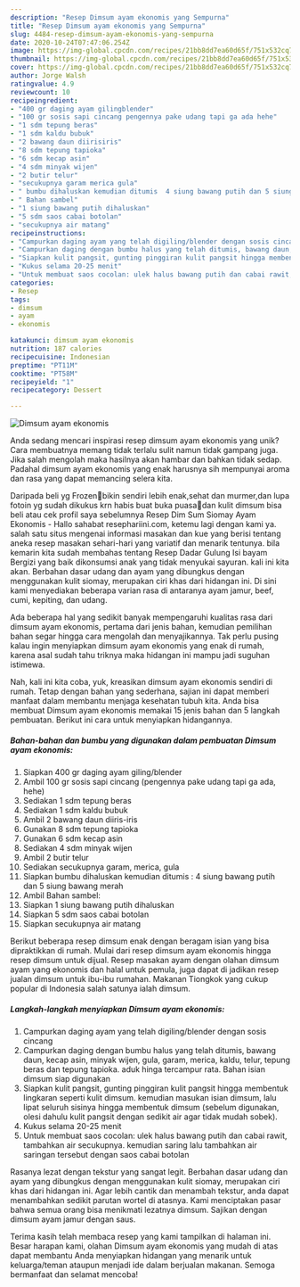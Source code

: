 ```yaml
---
description: "Resep Dimsum ayam ekonomis yang Sempurna"
title: "Resep Dimsum ayam ekonomis yang Sempurna"
slug: 4484-resep-dimsum-ayam-ekonomis-yang-sempurna
date: 2020-10-24T07:47:06.254Z
image: https://img-global.cpcdn.com/recipes/21bb8dd7ea60d65f/751x532cq70/dimsum-ayam-ekonomis-foto-resep-utama.jpg
thumbnail: https://img-global.cpcdn.com/recipes/21bb8dd7ea60d65f/751x532cq70/dimsum-ayam-ekonomis-foto-resep-utama.jpg
cover: https://img-global.cpcdn.com/recipes/21bb8dd7ea60d65f/751x532cq70/dimsum-ayam-ekonomis-foto-resep-utama.jpg
author: Jorge Walsh
ratingvalue: 4.9
reviewcount: 10
recipeingredient:
- "400 gr daging ayam gilingblender"
- "100 gr sosis sapi cincang pengennya pake udang tapi ga ada hehe"
- "1 sdm tepung beras"
- "1 sdm kaldu bubuk"
- "2 bawang daun diirisiris"
- "8 sdm tepung tapioka"
- "6 sdm kecap asin"
- "4 sdm minyak wijen"
- "2 butir telur"
- "secukupnya garam merica gula"
- " bumbu dihaluskan kemudian ditumis  4 siung bawang putih dan 5 siung bawang merah"
- " Bahan sambel"
- "1 siung bawang putih dihaluskan"
- "5 sdm saos cabai botolan"
- "secukupnya air matang"
recipeinstructions:
- "Campurkan daging ayam yang telah digiling/blender dengan sosis cincang"
- "Campurkan daging dengan bumbu halus yang telah ditumis, bawang daun, kecap asin, minyak wijen, gula, garam, merica, kaldu, telur, tepung beras dan tepung tapioka. aduk hinga tercampur rata. Bahan isian dimsum siap digunakan"
- "Siapkan kulit pangsit, gunting pinggiran kulit pangsit hingga membentuk lingkaran seperti kulit dimsum. kemudian masukan isian dimsum, lalu lipat seluruh sisinya hingga membentuk dimsum (sebelum digunakan, olesi dahulu kulit pangsit dengan sedikit air agar tidak mudah sobek)."
- "Kukus selama 20-25 menit"
- "Untuk membuat saos cocolan: ulek halus bawang putih dan cabai rawit, tambahkan air secukupnya. kemudian saring lalu tambahkan air saringan tersebut dengan saos cabai botolan"
categories:
- Resep
tags:
- dimsum
- ayam
- ekonomis

katakunci: dimsum ayam ekonomis 
nutrition: 187 calories
recipecuisine: Indonesian
preptime: "PT11M"
cooktime: "PT58M"
recipeyield: "1"
recipecategory: Dessert

---
```



![Dimsum ayam ekonomis](https://img-global.cpcdn.com/recipes/21bb8dd7ea60d65f/751x532cq70/dimsum-ayam-ekonomis-foto-resep-utama.jpg)

Anda sedang mencari inspirasi resep dimsum ayam ekonomis yang unik? Cara membuatnya memang tidak terlalu sulit namun tidak gampang juga. Jika salah mengolah maka hasilnya akan hambar dan bahkan tidak sedap. Padahal dimsum ayam ekonomis yang enak harusnya sih mempunyai aroma dan rasa yang dapat memancing selera kita.

Daripada beli yg Frozen🤭bikin sendiri lebih enak,sehat dan murmer,dan lupa fotoin yg sudah dikukus krn habis buat buka puasa🙏dan kulit dimsum bisa beli atau cek profil saya sebelumnya Resep Dim Sum Siomay Ayam Ekonomis - Hallo sahabat resephariini.com, ketemu lagi dengan kami ya. salah satu situs mengenai informasi masakan dan kue yang berisi tentang aneka resep masakan sehari-hari yang variatif dan menarik tentunya. bila kemarin kita sudah membahas tentang Resep Dadar Gulung Isi bayam Bergizi yang baik dikonsumsi anak yang tidak menyukai sayuran. kali ini kita akan. Berbahan dasar udang dan ayam yang dibungkus dengan menggunakan kulit siomay, merupakan ciri khas dari hidangan ini. Di sini kami menyediakan beberapa varian rasa di antaranya ayam jamur, beef, cumi, kepiting, dan udang.

Ada beberapa hal yang sedikit banyak mempengaruhi kualitas rasa dari dimsum ayam ekonomis, pertama dari jenis bahan, kemudian pemilihan bahan segar hingga cara mengolah dan menyajikannya. Tak perlu pusing kalau ingin menyiapkan dimsum ayam ekonomis yang enak di rumah, karena asal sudah tahu triknya maka hidangan ini mampu jadi suguhan istimewa.


Nah, kali ini kita coba, yuk, kreasikan dimsum ayam ekonomis sendiri di rumah. Tetap dengan bahan yang sederhana, sajian ini dapat memberi manfaat dalam membantu menjaga kesehatan tubuh kita. Anda bisa membuat Dimsum ayam ekonomis memakai 15 jenis bahan dan 5 langkah pembuatan. Berikut ini cara untuk menyiapkan hidangannya.

<!--inarticleads1-->

##### Bahan-bahan dan bumbu yang digunakan dalam pembuatan Dimsum ayam ekonomis:

1. Siapkan 400 gr daging ayam giling/blender
1. Ambil 100 gr sosis sapi cincang (pengennya pake udang tapi ga ada, hehe)
1. Sediakan 1 sdm tepung beras
1. Sediakan 1 sdm kaldu bubuk
1. Ambil 2 bawang daun diiris-iris
1. Gunakan 8 sdm tepung tapioka
1. Gunakan 6 sdm kecap asin
1. Sediakan 4 sdm minyak wijen
1. Ambil 2 butir telur
1. Sediakan secukupnya garam, merica, gula
1. Siapkan  bumbu dihaluskan kemudian ditumis : 4 siung bawang putih dan 5 siung bawang merah
1. Ambil  Bahan sambel:
1. Siapkan 1 siung bawang putih dihaluskan
1. Siapkan 5 sdm saos cabai botolan
1. Siapkan secukupnya air matang


Berikut beberapa resep dimsum enak dengan beragam isian yang bisa dipraktikkan di rumah. Mulai dari resep dimsum ayam ekonomis hingga resep dimsum untuk dijual. Resep masakan ayam dengan olahan dimsum ayam yang ekonomis dan halal untuk pemula, juga dapat di jadikan resep jualan dimsum untuk ibu-ibu rumahan. Makanan Tiongkok yang cukup popular di Indonesia salah satunya ialah dimsum. 

<!--inarticleads2-->

##### Langkah-langkah menyiapkan Dimsum ayam ekonomis:

1. Campurkan daging ayam yang telah digiling/blender dengan sosis cincang
1. Campurkan daging dengan bumbu halus yang telah ditumis, bawang daun, kecap asin, minyak wijen, gula, garam, merica, kaldu, telur, tepung beras dan tepung tapioka. aduk hinga tercampur rata. Bahan isian dimsum siap digunakan
1. Siapkan kulit pangsit, gunting pinggiran kulit pangsit hingga membentuk lingkaran seperti kulit dimsum. kemudian masukan isian dimsum, lalu lipat seluruh sisinya hingga membentuk dimsum (sebelum digunakan, olesi dahulu kulit pangsit dengan sedikit air agar tidak mudah sobek).
1. Kukus selama 20-25 menit
1. Untuk membuat saos cocolan: ulek halus bawang putih dan cabai rawit, tambahkan air secukupnya. kemudian saring lalu tambahkan air saringan tersebut dengan saos cabai botolan


Rasanya lezat dengan tekstur yang sangat legit. Berbahan dasar udang dan ayam yang dibungkus dengan menggunakan kulit siomay, merupakan ciri khas dari hidangan ini. Agar lebih cantik dan menambah tekstur, anda dapat menambahkan sedikit parutan wortel di atasnya. Kami menciptakan pasar bahwa semua orang bisa menikmati lezatnya dimsum. Sajikan dengan dimsum ayam jamur dengan saus. 

Terima kasih telah membaca resep yang kami tampilkan di halaman ini. Besar harapan kami, olahan Dimsum ayam ekonomis yang mudah di atas dapat membantu Anda menyiapkan hidangan yang menarik untuk keluarga/teman ataupun menjadi ide dalam berjualan makanan. Semoga bermanfaat dan selamat mencoba!
